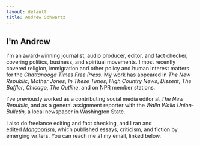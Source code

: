 ```yaml
---
layout: default
title: Andrew Schwartz
---
```



## I'm Andrew

I'm an award-winning journalist, audio producer, editor, and fact checker, covering politics, business, and spiritual movements. I most recently covered religion, immigration and other policy and human interest matters for the *Chattanooga Times Free Press.* My work has appeared in *The New Republic*, *Mother Jones,* *In These Times*, *High Country News*, *Dissent*, *The Baffler*, *Chicago*, *The Outline*, and on NPR member stations.

I've previously worked as a contributing social media editor at *The New Republic*, and as a general assignment reporter with the *Walla Walla Union-Bulletin,* a local newspaper in Washington State.

I also do freelance editing and fact checking, and I ran and edited *[Mangoprism](https://mangoprism.com/)*, which published essays, criticism, and fiction by emerging writers. You can reach me at my email, linked below.
